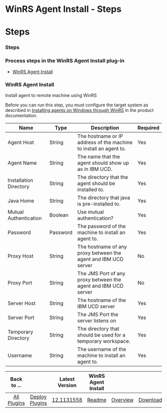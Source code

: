 
WinRS Agent Install - Steps
===========================

# Steps


### Steps




### Process steps in the WinRS Agent Install plug-in

* [WinRS Agent Install](#winrs_agent_install)


### WinRS Agent Install

Install agent to remote machine using WinRS

Before you can run this step, you must configure the target system as described in [Installing agents on Windows through WinRS](https://www.ibm.com/docs/en/urbancode-deploy/7.2.3?topic=agents-installing-windows-through-winrs) in the product documentation.


| Name | Type | Description | Required |
| --- | --- | --- | --- |
| Agent Host | String | The hostname or IP address of the machine to install an agent to. | Yes |
| Agent Name | String | The name that the agent should show up as in IBM UCD. | Yes |
| Installation Directory | String | The directory that the agent should be installed to. | Yes |
| Java Home | String | The directory that java is pre-installed to. | Yes |
| Mutual Authentication | Boolean | Use mutual authentication? | Yes |
| Password | Password | The password of the machine to install an agent to. | Yes |
| Proxy Host | String | The hostname of any proxy between the agent and IBM UCD server | No |
| Proxy Port | String | The JMS Port of any proxy between the agent and IBM UCD server | No |
| Server Host | String | The hostname of the IBM UCD server | Yes |
| Server Port | String | The JMS Port the server listens on | Yes |
| Temporary Directory | String | The directory that should be used for a temporary workspace. | Yes |
| Username | String | The username of the machine to install an agent to. | Yes |



|Back to ...||Latest Version|WinRS Agent Install |||
| :---: | :---: | :---: | :---: | :---: | :---: |
|[All Plugins](../../index.md)|[Deploy Plugins](../README.md)|[12.1131558](https://raw.githubusercontent.com/UrbanCode/IBM-UCD-PLUGINS/main/files/WinRSAgentInstall/ucd-WinRSAgentInstall-12.1131558.zip)|[Readme](README.md)|[Overview](overview.md)|[Downloads](downloads.md)|
